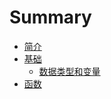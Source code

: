 # Summary

* [简介](README.md)
* [基础](Chapter_01.md)
   * [数据类型和变量](Article_01_01.md)
* [函数](Chapter_02.md)

